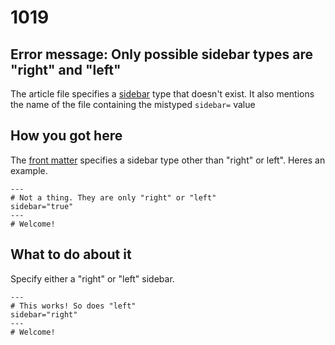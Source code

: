 # 1019 

## Error message: Only possible sidebar types are "right" and "left"

The article file specifies a [sidebar](../sidebar.md) type that doesn't exist.
It also mentions the name of the file containing the mistyped `sidebar=` value

## How you got here

The [front matter](../front-matter.html) specifies a sidebar type other
than "right" or left". Heres an example.

```
---
# Not a thing. They are only "right" or "left"
sidebar="true"
---
# Welcome!
```


## What to do about it

Specify either a "right" or "left" sidebar.

```
---
# This works! So does "left"
sidebar="right"
---
# Welcome!
```



